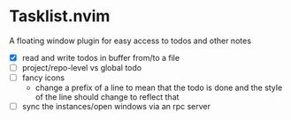 # Tasklist.nvim
A floating window plugin for easy access to todos and other notes

- [x] read and write todos in buffer from/to a file
- [ ] project/repo-level vs global todo 
- [ ] fancy icons
    - change a prefix of a line to mean that the todo is done and the style of the line should change to reflect that
- [ ] sync the instances/open windows via an rpc server
